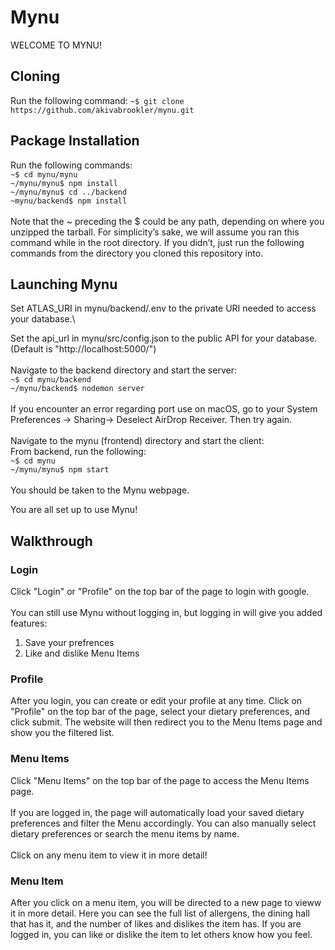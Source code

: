 # Mynu
WELCOME TO MYNU!
    
## Cloning
Run the following command:
`~$ git clone https://github.com/akivabrookler/mynu.git`

## Package Installation
Run the following commands:\
		`~$ cd mynu/mynu`\
		`~/mynu/mynu$ npm install`\
		`~/mynu/mynu$ cd ../backend`\
		`~mynu/backend$ npm install`\
		\
Note that the ~ preceding the $ could be any path, depending on where you unzipped the tarball. For simplicity’s sake, we will assume you ran this command while in the root directory. If you didn’t, just run the following commands from the directory you cloned this repository into.

##  Launching Mynu
Set ATLAS_URI in mynu/backend/.env to the private URI needed to access your database.\

Set the api_url in mynu/src/config.json to the public API for your database. (Default is "http://localhost:5000/")
\
\
Navigate to the backend directory and start the server:\
            `~$ cd mynu/backend`\
            `~/mynu/backend$ nodemon server`\
\
If you encounter an error regarding port use on macOS, go to your System Preferences → Sharing→ Deselect AirDrop Receiver. Then try again.\
\
Navigate to the mynu (frontend) directory and start the client:\
From backend, run the following:\
            `~$ cd mynu`\
            `~/mynu/mynu$ npm start`\
	    \
You should be taken to the Mynu webpage. 

You are all set up to use Mynu! 

## Walkthrough
### Login
Click "Login" or "Profile" on the top bar of the page to login with google.\
\
You can still use Mynu without logging in, but logging in will give you added features:
1. Save your prefrences
2. Like and dislike Menu Items

### Profile
After you login, you can create or edit your profile at any time. Click on "Profile" on the top bar of the page, select your dietary preferences, and click submit. The website will then redirect you to the Menu Items page and show you the filtered list.

### Menu Items
Click "Menu Items" on the top bar of the page to access the Menu Items page.\
\
If you are logged in, the page will automatically load your saved dietary preferences and filter the Menu accordingly. You can also manually select dietary preferences or search the menu items by name.\
\
Click on any menu item to view it in more detail!

### Menu Item

After you click on a menu item, you will be directed to a new page to vieww it in more detail. Here you can see the full list of allergens, the dining hall that has it, and the number of likes and dislikes the item has. If you are logged in, you can like or dislike the item to let others know how you feel. 
